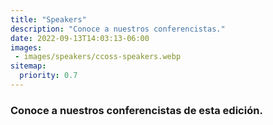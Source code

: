 ```yaml
---
title: "Speakers"
description: "Conoce a nuestros conferencistas."
date: 2022-09-13T14:03:13-06:00
images: 
 - images/speakers/ccoss-speakers.webp
sitemap:
  priority: 0.7
---
```


### Conoce a nuestros conferencistas de esta edición.

